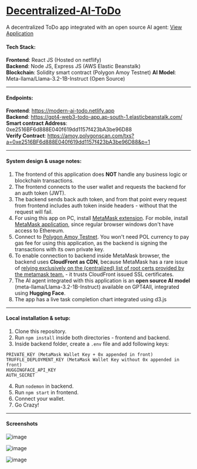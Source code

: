 ﻿# [Decentralized-AI-ToDo](https://modern-ai-todo.netlify.app/)
A decentralized ToDo app integrated with an open source AI agent: [View Application](https://modern-ai-todo.netlify.app/)

#### Tech Stack:
**Frontend**: React JS (Hosted on netflify) <br />
**Backend**: Node JS, Express JS (AWS Elastic Beanstalk) <br />
**Blockchain**: Solidity smart contract (Polygon Amoy Testnet) 
**AI Model**: Meta-llama/Llama-3.2-1B-Instruct (Open Source)

***

#### Endpoints:
**Frontend**: https://modern-ai-todo.netlify.app <br />
**Backend**: https://gpt4-web3-todo-app.ap-south-1.elasticbeanstalk.com/ <br />
**Smart contract Address**: 0xe2516BF6d888E040f619dd1157f423bA3be96D88 <br />
**Verify Contract**: https://amoy.polygonscan.com/txs?a=0xe2516BF6d888E040f619dd1157f423bA3be96D88&p=1

***

#### System design & usage notes: 
1. The frontend of this application does **NOT** handle any business logic or blockchain transactions. 
2. The frontend connects to the user wallet and requests the backend for an auth token (JWT).
3. The backend sends back auth token, and from that point every request from frontend includes auth token inside headers - without that the request will fail.
4. For using this app on PC, install [MetaMask extension](https://chromewebstore.google.com/detail/metamask/nkbihfbeogaeaoehlefnkodbefgpgknn?hl=en). For mobile, install [MetaMask application](https://play.google.com/store/apps/details?id=io.metamask&hl=en_IN), since regular browser windows don't have access to Ethereum.
5. Connect to [Polygon Amoy Testnet](https://chainlist.org/chain/80002). You won't need POL currency to pay gas fee for using this application, as the backend is signing the transactions with its own private key. 
6. To enable connection to backend inside MetaMask browser, the backend uses **CloudFront as CDN**, because MetaMask has a rare issue of [relying exclusively on the (centralized) list of root certs provided by the metamask team.](https://github.com/MetaMask/metamask-mobile/issues/3422) - it trusts CloudFront issued SSL certificates.
7. The AI agent integrated with this application is an **open source AI model** (meta-llama/Llama-3.2-1B-Instruct) available on GPT4All, integrated using **Hugging Face**.
8. The app has a live task completion chart integrated using d3.js

***

#### Local installation & setup:
1. Clone this repository.
2. Run ```npm install``` inside both directories - frontend and backend.
3. Inside backend folder, create a ```.env``` file and add following keys: 
```&nbsp; &nbsp; ANKR_POLYGON_RPC_URL 
PRIVATE_KEY (MetaMask Wallet Key + 0x appended in front) 
TRUFFLE_DEPLOYMENT_KEY (MetaMask Wallet Key without 0x appended in front) 
HUGGINGFACE_API_KEY 
AUTH_SECRET
```
4. Run ```nodemon``` in backend.
5. Run ```npm start``` in frontend.
6. Connect your wallet.
7. Go Crazy!

***

#### Screenshots
![image](https://github.com/user-attachments/assets/fdd91f4b-c195-46d2-b233-0083f1f3f099)

![image](https://github.com/user-attachments/assets/074b4789-17db-44eb-8c25-ffc44e4c8db7)

![image](https://github.com/user-attachments/assets/5ec5a465-d12e-43c1-9368-596d04e1382f)

